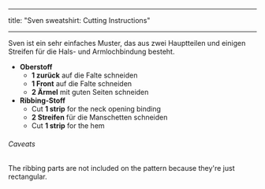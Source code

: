 - - -
title: "Sven sweatshirt: Cutting Instructions"
- - -

Sven ist ein sehr einfaches Muster, das aus zwei Hauptteilen und einigen Streifen für die Hals- und Armlochbindung besteht.

- **Oberstoff**
  - **1 zurück** auf die Falte schneiden
  - **1 Front** auf die Falte schneiden
  - **2 Ärmel** mit guten Seiten schneiden
- **Ribbing-Stoff**
  - Cut **1 strip** for the neck opening binding
  - **2 Streifen**  für die Manschetten schneiden
  - Cut **1 strip**  for the hem

<Warning>

###### Caveats

The ribbing parts are not included on the pattern because they're just rectangular.

</Warning>
